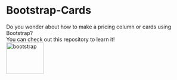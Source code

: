 # Bootstrap-Cards
Do you wonder about how to make a pricing column or cards using Bootstrap?<br>
You can check out this repository to learn it!<br>
<a href="https://gulinte.github.io/Bootstrap-Cards/"><img src="https://upload.wikimedia.org/wikipedia/commons/thumb/b/b2/Bootstrap_logo.svg/512px-Bootstrap_logo.svg.png" alt="bootstrap" width="100px" height="85px"></a>
